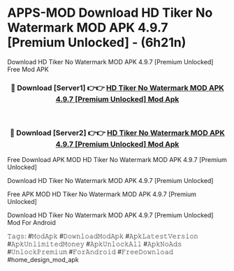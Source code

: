 # APPS-MOD Download HD Tiker No Watermark MOD APK 4.9.7 [Premium Unlocked] - (6h21n)
Download HD Tiker No Watermark MOD APK 4.9.7 [Premium Unlocked] Free Mod APK

<div align="center">
<h3>🔴 Download [Server1] 👉👉 <a href="https://apk-comot.site?title=HD_Tiker_No_Watermark_MOD_APK_4.9.7_[Premium_Unlocked]">HD Tiker No Watermark MOD APK 4.9.7 [Premium Unlocked] Mod Apk</a></h3><br>

<h3>🔴 Download [Server2] 👉👉 <a href="https://apk-comot.site?title=HD_Tiker_No_Watermark_MOD_APK_4.9.7_[Premium_Unlocked]">HD Tiker No Watermark MOD APK 4.9.7 [Premium Unlocked] Mod Apk</a></h3>
</div>


Free Download APK MOD HD Tiker No Watermark MOD APK 4.9.7 [Premium Unlocked]

Download HD Tiker No Watermark MOD APK 4.9.7 [Premium Unlocked] 

Free APK MOD HD Tiker No Watermark MOD APK 4.9.7 [Premium Unlocked] 

Download HD Tiker No Watermark MOD APK 4.9.7 [Premium Unlocked] Mod For Android

𝚃𝚊𝚐𝚜: #𝙼𝚘𝚍𝙰𝚙𝚔 #𝙳𝚘𝚠𝚗𝚕𝚘𝚊𝚍𝙼𝚘𝚍𝙰𝚙𝚔 #𝙰𝚙𝚔𝙻𝚊𝚝𝚎𝚜𝚝𝚅𝚎𝚛𝚜𝚒𝚘𝚗 #𝙰𝚙𝚔𝚄𝚗𝚕𝚒𝚖𝚒𝚝𝚎𝚍𝙼𝚘𝚗𝚎𝚢 #𝙰𝚙𝚔𝚄𝚗𝚕𝚘𝚌𝚔𝙰𝚕𝚕 #𝙰𝚙𝚔𝙽𝚘𝙰𝚍𝚜 #𝚄𝚗𝚕𝚘𝚌𝚔𝙿𝚛𝚎𝚖𝚒𝚞𝚖 #𝙵𝚘𝚛𝙰𝚗𝚍𝚛𝚘𝚒𝚍 #𝙵𝚛𝚎𝚎𝙳𝚘𝚠𝚗𝚕𝚘𝚊𝚍 #home_design_mod_apk